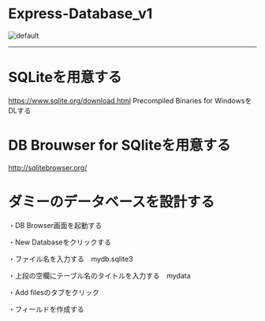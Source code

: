 # Express-Database_v1

![default](https://user-images.githubusercontent.com/28942665/34532614-1a741046-f0fa-11e7-8bdd-22f9dba4b960.JPG)

***

# SQLiteを用意する
https://www.sqlite.org/download.html
Precompiled Binaries for WindowsをDLする

# DB Brouwser for SQliteを用意する
http://sqlitebrowser.org/

# ダミーのデータベースを設計する
・DB Browser画面を起動する

・New Databaseをクリックする

・ファイル名を入力する　mydb.sqlite3

・上段の空欄にテーブル名のタイトルを入力する　mydata

・Add filesのタブをクリック

・フィールドを作成する

